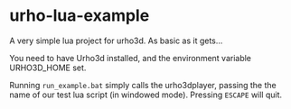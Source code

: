 # urho-lua-example

A very simple lua project for urho3d.  As basic as it gets...

You need to have Urho3d installed, and the environment variable URHO3D_HOME set.

Running `run_example.bat` simply calls the urho3dplayer, passing the the name of our test lua script (in windowed mode).  Pressing `ESCAPE` will quit.
